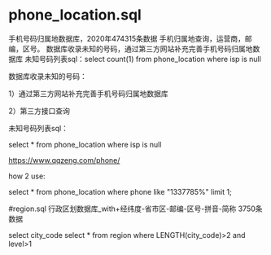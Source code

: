 # phone_location.sql
手机号码归属地数据库，2020年474315条数据  手机归属地查询，运营商，邮编，区号。
数据库收录未知的号码，通过第三方网站补充完善手机号码归属地数据库
未知号码列表sql：select count(1) from phone_location where isp is null

数据库收录未知的号码：

1）通过第三方网站补充完善手机号码归属地数据库

2）第三方接口查询

未知号码列表sql：

select * from phone_location where isp is null

https://www.qqzeng.com/phone/

how 2 use:

select * from phone_location where phone like "1337785%" limit 1;

#region.sql
行政区划数据库_with+经纬度-省市区-邮编-区号-拼音-简称 3750条数据

select city_code select * from region where LENGTH(city_code)>2 and level>1 


